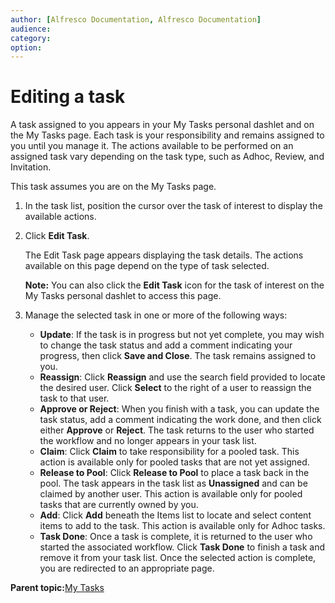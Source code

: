 ```yaml
---
author: [Alfresco Documentation, Alfresco Documentation]
audience: 
category: 
option: 
---
```


# Editing a task

A task assigned to you appears in your My Tasks personal dashlet and on the My Tasks page. Each task is your responsibility and remains assigned to you until you manage it. The actions available to be performed on an assigned task vary depending on the task type, such as Adhoc, Review, and Invitation.

This task assumes you are on the My Tasks page.

1.  In the task list, position the cursor over the task of interest to display the available actions.

2.  Click **Edit Task**.

    The Edit Task page appears displaying the task details. The actions available on this page depend on the type of task selected.

    **Note:** You can also click the **Edit Task** icon for the task of interest on the My Tasks personal dashlet to access this page.

3.  Manage the selected task in one or more of the following ways:

    -   **Update**: If the task is in progress but not yet complete, you may wish to change the task status and add a comment indicating your progress, then click **Save and Close**. The task remains assigned to you.
    -   **Reassign**: Click **Reassign** and use the search field provided to locate the desired user. Click **Select** to the right of a user to reassign the task to that user.
    -   **Approve or Reject**: When you finish with a task, you can update the task status, add a comment indicating the work done, and then click either **Approve** or **Reject**. The task returns to the user who started the workflow and no longer appears in your task list.
    -   **Claim**: Click **Claim** to take responsibility for a pooled task. This action is available only for pooled tasks that are not yet assigned.
    -   **Release to Pool**: Click **Release to Pool** to place a task back in the pool. The task appears in the task list as **Unassigned** and can be claimed by another user. This action is available only for pooled tasks that are currently owned by you.
    -   **Add**: Click **Add** beneath the Items list to locate and select content items to add to the task. This action is available only for Adhoc tasks.
    -   **Task Done**: Once a task is complete, it is returned to the user who started the associated workflow. Click **Task Done** to finish a task and remove it from your task list.
    Once the selected action is complete, you are redirected to an appropriate page.


**Parent topic:**[My Tasks](../tasks/more-menu-mytasks.md)

